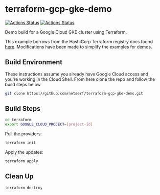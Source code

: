 # terraform-gcp-gke-demo

[![Actions Status](https://github.com/netserf/terraform-gcp-vpc-demo/workflows/Terraform%20Lint/badge.svg)](https://github.com/netserf/terraform-gcp-vpc-demo/actions)
[![Actions Status](https://github.com/netserf/terraform-gcp-vpc-demo/workflows/Markdown%20Lint/badge.svg)](https://github.com/netserf/terraform-gcp-vpc-demo/actions)

Demo build for a Google Cloud GKE cluster using Terraform.

This example borrows from the HashiCorp Terraform registry docs found [here](https://registry.terraform.io/modules/terraform-google-modules/kubernetes-engine/google/latest). Modifications have been made to simplify the examples for demos.

## Build Environment

These instructions assume you already have Google Cloud access and you're
working in the Cloud Shell. From here clone the repo and follow the build steps
below.

```bash
git clone https://github.com/netserf/terraform-gcp-gke-demo.git
```

## Build Steps

```bash
cd terraform
export GOOGLE_CLOUD_PROJECT=[project-id]
```

Pull the providers:

```bash
terraform init
```

Apply the updates:

```bash
terraform apply
```

## Clean Up

```bash
terraform destroy
```

